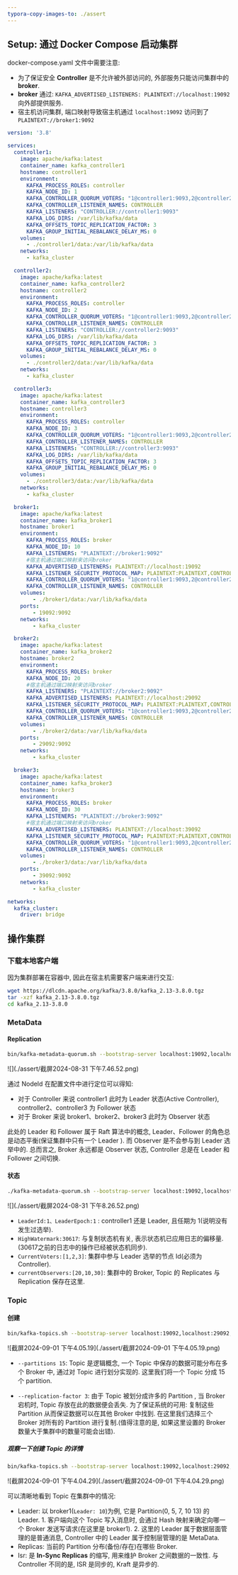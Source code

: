 ```yaml
---
typora-copy-images-to: ./assert
---
```


## Setup: 通过 Docker Compose 启动集群

docker-compose.yaml 文件中需要注意:

- 为了保证安全 **Controller** 是不允许被外部访问的, 外部服务只能访问集群中的 **broker**.
- **broker** 通过: `KAFKA_ADVERTISED_LISTENERS: PLAINTEXT://localhost:19092` 向外部提供服务.
- 宿主机访问集群, 端口映射导致宿主机通过 `localhost:19092` 访问到了 `PLAINTEXT://broker1:9092`

```yaml
version: '3.8'

services:
  controller1:
    image: apache/kafka:latest
    container_name: kafka_controller1
    hostname: controller1
    environment:
      KAFKA_PROCESS_ROLES: controller
      KAFKA_NODE_ID: 1
      KAFKA_CONTROLLER_QUORUM_VOTERS: "1@controller1:9093,2@controller2:9093,3@controller3:9093"
      KAFKA_CONTROLLER_LISTENER_NAMES: CONTROLLER
      KAFKA_LISTENERS: "CONTROLLER://controller1:9093"
      KAFKA_LOG_DIRS: /var/lib/kafka/data
      KAFKA_OFFSETS_TOPIC_REPLICATION_FACTOR: 3
      KAFKA_GROUP_INITIAL_REBALANCE_DELAY_MS: 0
    volumes:
      - ./controller1/data:/var/lib/kafka/data
    networks:
      - kafka_cluster

  controller2:
    image: apache/kafka:latest
    container_name: kafka_controller2
    hostname: controller2
    environment:
      KAFKA_PROCESS_ROLES: controller
      KAFKA_NODE_ID: 2
      KAFKA_CONTROLLER_QUORUM_VOTERS: "1@controller1:9093,2@controller2:9093,3@controller3:9093"
      KAFKA_CONTROLLER_LISTENER_NAMES: CONTROLLER
      KAFKA_LISTENERS: "CONTROLLER://controller2:9093"
      KAFKA_LOG_DIRS: /var/lib/kafka/data
      KAFKA_OFFSETS_TOPIC_REPLICATION_FACTOR: 3
      KAFKA_GROUP_INITIAL_REBALANCE_DELAY_MS: 0
    volumes:
      - ./controller2/data:/var/lib/kafka/data
    networks:
      - kafka_cluster

  controller3:
    image: apache/kafka:latest
    container_name: kafka_controller3
    hostname: controller3
    environment:
      KAFKA_PROCESS_ROLES: controller
      KAFKA_NODE_ID: 3
      KAFKA_CONTROLLER_QUORUM_VOTERS: "1@controller1:9093,2@controller2:9093,3@controller3:9093"
      KAFKA_CONTROLLER_LISTENER_NAMES: CONTROLLER
      KAFKA_LISTENERS: "CONTROLLER://controller3:9093"
      KAFKA_LOG_DIRS: /var/lib/kafka/data
      KAFKA_OFFSETS_TOPIC_REPLICATION_FACTOR: 3
      KAFKA_GROUP_INITIAL_REBALANCE_DELAY_MS: 0
    volumes:
      - ./controller3/data:/var/lib/kafka/data
    networks:
      - kafka_cluster

  broker1:
    image: apache/kafka:latest
    container_name: kafka_broker1
    hostname: broker1
    environment: 
      KAFKA_PROCESS_ROLES: broker
      KAFKA_NODE_ID: 10
      KAFKA_LISTENERS: "PLAINTEXT://broker1:9092"
      #宿主机通过端口映射来访问broker
      KAFKA_ADVERTISED_LISTENERS: PLAINTEXT://localhost:19092
      KAFKA_LISTENER_SECURITY_PROTOCOL_MAP: PLAINTEXT:PLAINTEXT,CONTROLLER:PLAINTEXT
      KAFKA_CONTROLLER_QUORUM_VOTERS: "1@controller1:9093,2@controller2:9093,3@controller3:9093"
      KAFKA_CONTROLLER_LISTENER_NAMES: CONTROLLER
    volumes:
        - ./broker1/data:/var/lib/kafka/data
    ports:
        - 19092:9092
    networks:
        - kafka_cluster

  broker2:
    image: apache/kafka:latest
    container_name: kafka_broker2
    hostname: broker2
    environment: 
      KAFKA_PROCESS_ROLES: broker
      KAFKA_NODE_ID: 20
      #宿主机通过端口映射来访问broker
      KAFKA_LISTENERS: "PLAINTEXT://broker2:9092"
      KAFKA_ADVERTISED_LISTENERS: PLAINTEXT://localhost:29092
      KAFKA_LISTENER_SECURITY_PROTOCOL_MAP: PLAINTEXT:PLAINTEXT,CONTROLLER:PLAINTEXT
      KAFKA_CONTROLLER_QUORUM_VOTERS: "1@controller1:9093,2@controller2:9093,3@controller3:9093"
      KAFKA_CONTROLLER_LISTENER_NAMES: CONTROLLER
    volumes:
        - ./broker2/data:/var/lib/kafka/data
    ports:
        - 29092:9092
    networks:
        - kafka_cluster

  broker3:
    image: apache/kafka:latest
    container_name: kafka_broker3
    hostname: broker3
    environment: 
      KAFKA_PROCESS_ROLES: broker
      KAFKA_NODE_ID: 30
      KAFKA_LISTENERS: "PLAINTEXT://broker3:9092"
      #宿主机通过端口映射来访问broker
      KAFKA_ADVERTISED_LISTENERS: PLAINTEXT://localhost:39092
      KAFKA_LISTENER_SECURITY_PROTOCOL_MAP: PLAINTEXT:PLAINTEXT,CONTROLLER:PLAINTEXT
      KAFKA_CONTROLLER_QUORUM_VOTERS: "1@controller1:9093,2@controller2:9093,3@controller3:9093"
      KAFKA_CONTROLLER_LISTENER_NAMES: CONTROLLER
    volumes:
        - ./broker3/data:/var/lib/kafka/data
    ports:
        - 39092:9092
    networks:
        - kafka_cluster

networks:
  kafka_cluster:
    driver: bridge

```

## 操作集群

### 下载本地客户端

因为集群部署在容器中, 因此在宿主机需要客户端来进行交互:

```sh
wget https://dlcdn.apache.org/kafka/3.8.0/kafka_2.13-3.8.0.tgz
tar -xzf kafka_2.13-3.8.0.tgz
cd kafka_2.13-3.8.0
```

### MetaData

#### Replication

```bash
bin/kafka-metadata-quorum.sh --bootstrap-server localhost:19092,localhost:29092,localhost:39092 describe --replication
```

![](./assert/截屏2024-08-31 下午7.46.52.png)

通过 NodeId 在配置文件中进行定位可以得知:

- 对于 Controller 来说 controller1 此时为 Leader 状态(Active Controller), controller2、controller3 为 Follower 状态
- 对于 Broker 来说 broker1、broker2、broker3 此时为 Observer 状态

此处的 Leader 和 Follower 属于 Raft 算法中的概念, Leader、Follower 的角色总是动态平衡(保证集群中只有一个 Leader ). 而 Observer 是不会参与到 Leader 选举中的. 总而言之, Broker 永远都是 Observer 状态, Controller 总是在 Leader 和 Follower 之间切换. 

#### 状态

```bash
./kafka-metadata-quorum.sh --bootstrap-server localhost:19092,localhost:29092,localhost:39092 describe --status
```

![](./assert/截屏2024-08-31 下午8.26.52.png)

- `LeaderId:1、LeaderEpoch:1` : controller1 还是 Leader, 且任期为 1(说明没有发生过选举).
- `HighWatermark:30617`: 与复制状态机有关, 表示状态机已应用日志的偏移量. (30617之前的日志中的操作已经被状态机同步).
- `CurrentVoters:[1,2,3]`: 集群中参与 Leader 选举的节点 Id(必须为 Controller).
- `currentObservers:[20,10,30]`: 集群中的 Broker, Topic 的 Replicates 与 Replication 保存在这里. 

### Topic 

#### 创建

```sh
bin/kafka-topics.sh --bootstrap-server localhost:19092,localhost:29092,localhost:39092 --create --topic topic_replication_contained_in --partitions 15 --replication-factor 3
```

![截屏2024-09-01 下午4.05.19](./assert/截屏2024-09-01 下午4.05.19.png)

- `--partitions 15`: Topic 是逻辑概念, 一个 Topic 中保存的数据可能分布在多个 Broker 中, 通过对 Topic 进行划分实现的. 这里我们将一个 Topic 分成 15 个 partition.

- `--replication-factor 3`: 由于 Topic 被划分成许多的 Partition , 当 Broker 宕机时, Topic 存放在此的数据便会丢失. 为了保证系统的可用: 复制这些 Partition 从而保证数据可以在其他 Broker 中找到. 在这里我们选择三个 Broker 对所有的 Partition 进行复制.(值得注意的是, 如果这里设置的 Broker 数量大于集群中的数量可能会出错).

##### 观察一下创建 Topic 的详情

```sh
bin/kafka-topics.sh --bootstrap-server localhost:19092,localhost:29092,localhost:39092 --topic topic_replication_contained_in --describe
```

![截屏2024-09-01 下午4.04.29](./assert/截屏2024-09-01 下午4.04.29.png)

可以清晰地看到 Topic 在集群中的情况:

- Leader: 以 broker1(`Leader: 10`)为例, 它是 Partition(0, 5, 7, 10 13) 的 Leader. 1. 客户端向这个 Topic 写入消息时, 会通过 Hash 映射来确定向哪一个 Broker 发送写请求(在这里是 broker1). 2. 这里的 Leader 属于数据层面管理的是普通消息, Controller 中的 Leader 属于控制层管理的是 MetaData.
- Replicas: 当前的 Partition 分布(备份/存在)在哪些 Broker.
- Isr: 是 **In-Sync Replicas** 的缩写, 用来维护 Broker 之间数据的一致性. 与 Controller 不同的是, ISR 是同步的, Kraft 是异步的. 